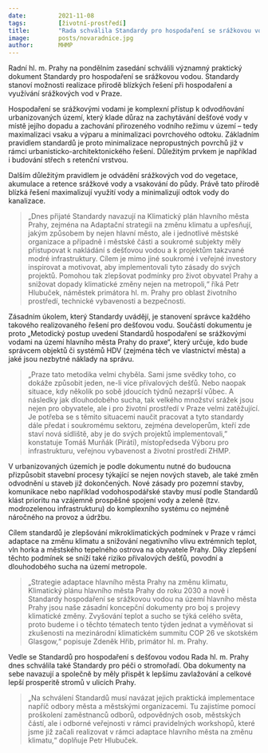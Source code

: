 ```yaml
---
date:         2021-11-08
tags:         [životní-prostředí]
title:        "Rada schválila Standardy pro hospodaření se srážkovou vodou. Žádné tepelné ostrovy, naopak přirozený vodní režim"
image: 	      posts/novaradnice.jpg
author:       MHMP
---
```


 

Radní hl. m. Prahy na pondělním zasedání schválili významný praktický dokument Standardy pro hospodaření se srážkovou vodou. Standardy stanoví možnosti realizace přírodě blízkých řešení při hospodaření a využívání srážkových vod v Praze.

Hospodaření se srážkovými vodami je komplexní přístup k odvodňování urbanizovaných území, který klade důraz na zachytávání dešťové vody v místě jejího dopadu a zachování přirozeného vodního režimu v území – tedy maximalizaci vsaku a výparu a minimalizaci povrchového odtoku. Základním pravidlem standardů je proto minimalizace nepropustných povrchů již v rámci urbanisticko-architektonického řešení. Důležitým prvkem je například i budování střech s retenční vrstvou.

Dalším důležitým pravidlem je odvádění srážkových vod do vegetace, akumulace a retence srážkové vody a vsakování do půdy. Právě tato přírodě blízká řešení maximalizují využití vody a minimalizují odtok vody do kanalizace.

> „Dnes přijaté Standardy navazují na Klimatický plán hlavního města Prahy, zejména na Adaptační strategii na změnu klimatu a upřesňují, jakým způsobem by nejen hlavní město, ale i jednotlivé městské organizace a případně i městské části a soukromé subjekty měly přistupovat k nakládání s dešťovou vodou a k projektům takzvané modré infrastruktury. Cílem je mimo jiné soukromé i veřejné investory inspirovat a motivovat, aby implementovali tyto zásady do svých projektů. Pomohou tak zlepšovat podmínky pro život obyvatel Prahy a snižovat dopady klimatické změny nejen na metropoli,“ říká Petr Hlubuček, náměstek primátora hl. m. Prahy pro oblast životního prostředí, technické vybavenosti a bezpečnosti.  

Zásadním úkolem, který Standardy uvádějí, je stanovení správce každého takového realizovaného řešení pro dešťovou vodu. Součástí dokumentu je proto „Metodický postup uvedení Standardů hospodaření se srážkovými vodami na území hlavního města Prahy do praxe“, který určuje, kdo bude správcem objektů či systémů HDV (zejména těch ve vlastnictví města) a jaké jsou nezbytné náklady na správu.

> „Praze tato metodika velmi chyběla. Sami jsme svědky toho, co dokáže způsobit jeden, ne-li více přívalových dešťů. Nebo naopak situace, kdy několik po sobě jdoucích týdnů nezaprší vůbec. A následky jak dlouhodobého sucha, tak velkého množství srážek jsou nejen pro obyvatele, ale i pro životní prostředí v Praze velmi zatěžující. Je potřeba se s těmito situacemi naučit pracovat a tyto standardy dále předat i soukromému sektoru, zejména developerům, kteří zde staví nová sídliště, aby je do svých projektů implementovali,” konstatuje Tomáš Murňák (Piráti), místopředseda Výboru pro infrastrukturu, veřejnou vybavenost a životní prostředí ZHMP.

V urbanizovaných územích je podle dokumentu nutné do budoucna přizpůsobit stavební procesy týkající se nejen nových staveb, ale také změn odvodnění u staveb již dokončených. Nové zásady pro pozemní stavby, komunikace nebo například vodohospodářské stavby musí podle Standardů klást prioritu na vzájemně prospěšné spojení vody a zeleně (tzv. modrozelenou infrastrukturu) do komplexního systému co nejméně náročného na provoz a údržbu.

Cílem standardů je zlepšování mikroklimatických podmínek v Praze v rámci adaptace na změnu klimatu a snižování negativního vlivu extrémních teplot, vln horka a městského tepelného ostrova na obyvatele Prahy. Díky zlepšení těchto podmínek se sníží také riziko přívalových dešťů, povodní a dlouhodobého sucha na území metropole.

> „Strategie adaptace hlavního města Prahy na změnu klimatu, Klimatický plánu hlavního města Prahy do roku 2030 a nově i Standardy hospodaření se srážkovou vodou na území hlavního města Prahy jsou naše zásadní koncepční dokumenty pro boj s projevy klimatické změny. Zvyšování teplot a sucho se týká celého světa, proto budeme i o těchto tématech tento týden jednat a vyměňovat si zkušenosti na mezinárodní klimatickém summitu COP 26 ve skotském Glasgow,“ popisuje Zdeněk Hřib, primátor hl. m. Prahy.  

Vedle se Standardů pro hospodaření s dešťovou vodou Rada hl. m. Prahy dnes schválila také Standardy pro péči o stromořadí. Oba dokumenty na sebe navazují a společně by měly přispět k lepšímu zavlažování a celkové lepší prosperitě stromů v ulicích Prahy.

> „Na schválení Standardů musí navázat jejich praktická implementace napříč odbory města a městskými organizacemi. Tu zajistíme pomocí proškolení zaměstnanců odborů, odpovědných osob, městských částí, ale i odborné veřejnosti v rámci pravidelných workshopů, které jsme již začali realizovat v rámci adaptace hlavního města na změnu klimatu,“ doplňuje Petr Hlubuček.
